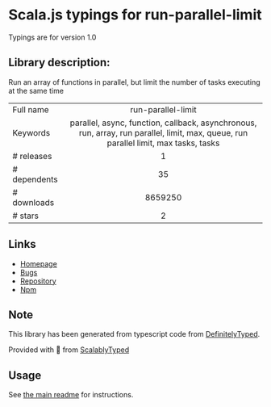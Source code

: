 
# Scala.js typings for run-parallel-limit

Typings are for version 1.0

## Library description:
Run an array of functions in parallel, but limit the number of tasks executing at the same time

|                    |                 |
| ------------------ | :-------------: |
| Full name          | run-parallel-limit |
| Keywords           | parallel, async, function, callback, asynchronous, run, array, run parallel, limit, max, queue, run parallel limit, max tasks, tasks |
| # releases         | 1 |
| # dependents       | 35 |
| # downloads        | 8659250 |
| # stars            | 2 |

## Links
- [Homepage](https://github.com/feross/run-parallel-limit)
- [Bugs](https://github.com/feross/run-parallel-limit/issues)
- [Repository](https://github.com/feross/run-parallel-limit)
- [Npm](https://www.npmjs.com/package/run-parallel-limit)
    


## Note
This library has been generated from typescript code from [DefinitelyTyped](https://definitelytyped.org).

Provided with :purple_heart: from [ScalablyTyped](https://github.com/oyvindberg/ScalablyTyped)

## Usage
See [the main readme](../../readme.md) for instructions.


